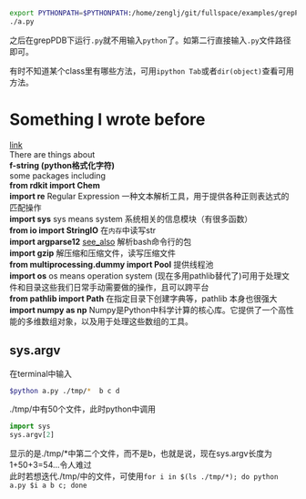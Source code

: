 ```bash
export PYTHONPATH=$PYTHONPATH:/home/zenglj/git/fullspace/examples/grepPDB
./a.py
```
之后在grepPDB下运行`.py`就不用输入`python`了。如第二行直接输入`.py`文件路径即可。

有时不知道某个class里有哪些方法，可用`ipython Tab`或者`dir(object)`查看可用方法。





# Something I wrote before
[link](https://github.com/elifzeng/extract-fragment/blob/master/README.md)  
There are things about   
**f-string (python格式化字符)**   
some packages including   
**from rdkit import Chem**  
**import re** Regular Expression 一种文本解析工具，用于提供各种正则表达式的匹配操作  
**import sys** sys means system 系统相关的信息模块（有很多函数）  
**from io import StringIO** 在`内存`中读写str  
**import argparse12** [see_also](https://www.jianshu.com/p/fef2d215b91d) 解析bash命令行的包  
**import gzip** 解压缩和压缩文件，读写压缩文件  
**from multiprocessing.dummy import Pool** 提供线程池  
**import os** os means operation system (现在多用pathlib替代了)可用于处理文件和目录这些我们日常手动需要做的操作，且可以跨平台  
**from pathlib import Path** 在指定目录下创建字典等，pathlib 本身也很强大  
**import numpy as np** Numpy是Python中科学计算的核心库。它提供了一个高性能的多维数组对象，以及用于处理这些数组的工具。  

## sys.argv  

在terminal中输入

```bash
$python a.py ./tmp/*  b c d
```

./tmp/中有50个文件，此时python中调用  

```python
import sys
sys.argv[2]
```

显示的是./tmp/*中第二个文件，而不是b，也就是说，现在sys.argv长度为1+50+3=54...令人难过  
此时若想迭代./tmp/中的文件，可使用`for i in $(ls ./tmp/*); do python a.py $i a b c; done`



